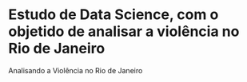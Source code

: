 # Estudo de Data Science, com o objetido de analisar a violência no Rio de Janeiro
 Analisando a Violência no Rio de Janeiro
